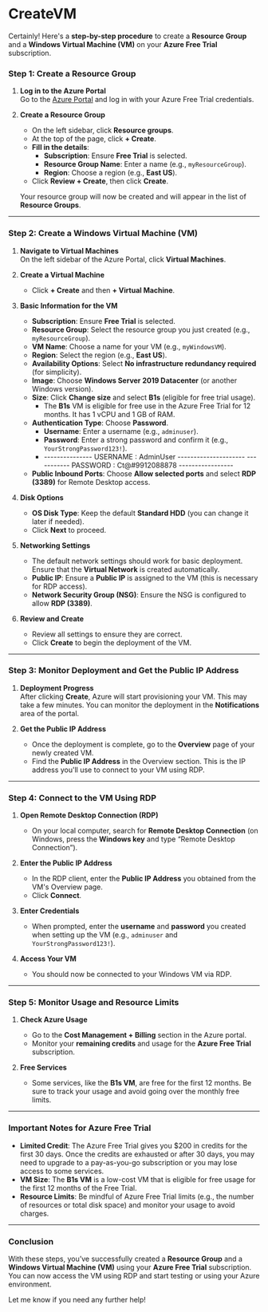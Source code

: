 # CreateVM
Certainly! Here's a **step-by-step procedure** to create a **Resource Group** and a **Windows Virtual Machine (VM)** on your **Azure Free Trial** subscription. 

### **Step 1: Create a Resource Group**

1. **Log in to the Azure Portal**  
   Go to the [Azure Portal](https://portal.azure.com/) and log in with your Azure Free Trial credentials.

2. **Create a Resource Group**  
   - On the left sidebar, click **Resource groups**.
   - At the top of the page, click **+ Create**.
   - **Fill in the details**:
     - **Subscription**: Ensure **Free Trial** is selected.
     - **Resource Group Name**: Enter a name (e.g., `myResourceGroup`).
     - **Region**: Choose a region (e.g., **East US**).
   - Click **Review + Create**, then click **Create**.

   Your resource group will now be created and will appear in the list of **Resource Groups**.

-----------------------------------------------------------------------------------------------------------------------------------------------------------------------------------------------------------------------

### **Step 2: Create a Windows Virtual Machine (VM)**

1. **Navigate to Virtual Machines**  
   On the left sidebar of the Azure Portal, click **Virtual Machines**.

2. **Create a Virtual Machine**  
   - Click **+ Create** and then **+ Virtual Machine**.

3. **Basic Information for the VM**  
   - **Subscription**: Ensure **Free Trial** is selected.
   - **Resource Group**: Select the resource group you just created (e.g., `myResourceGroup`).
   - **VM Name**: Choose a name for your VM (e.g., `myWindowsVM`).
   - **Region**: Select the region (e.g., **East US**).
   - **Availability Options**: Select **No infrastructure redundancy required** (for simplicity).
   - **Image**: Choose **Windows Server 2019 Datacenter** (or another Windows version).
   - **Size**: Click **Change size** and select **B1s** (eligible for free trial usage).
     - The **B1s** VM is eligible for free use in the Azure Free Trial for 12 months. It has 1 vCPU and 1 GB of RAM.
   - **Authentication Type**: Choose **Password**.
     - **Username**: Enter a username (e.g., `adminuser`).
     - **Password**: Enter a strong password and confirm it (e.g., `YourStrongPassword123!`).
     - --------------- USERNAME : AdminUser ---------------------
    ----------- PASSWORD : Ct@#9912088878 -----------------
   - **Public Inbound Ports**: Choose **Allow selected ports** and select **RDP (3389)** for Remote Desktop access.

4. **Disk Options**  
   - **OS Disk Type**: Keep the default **Standard HDD** (you can change it later if needed).
   - Click **Next** to proceed.

5. **Networking Settings**  
   - The default network settings should work for basic deployment. Ensure that the **Virtual Network** is created automatically.
   - **Public IP**: Ensure a **Public IP** is assigned to the VM (this is necessary for RDP access).
   - **Network Security Group (NSG)**: Ensure the NSG is configured to allow **RDP (3389)**.

6. **Review and Create**  
   - Review all settings to ensure they are correct.
   - Click **Create** to begin the deployment of the VM.

-----------------------------------------------------------------------------------------------------------------------------------------------------------------------------------------------------------------------------------------------------------

### **Step 3: Monitor Deployment and Get the Public IP Address**

1. **Deployment Progress**  
   After clicking **Create**, Azure will start provisioning your VM. This may take a few minutes. You can monitor the deployment in the **Notifications** area of the portal.

2. **Get the Public IP Address**  
   - Once the deployment is complete, go to the **Overview** page of your newly created VM.
   - Find the **Public IP Address** in the Overview section. This is the IP address you'll use to connect to your VM using RDP.

---------------------------------------------------------------------------------------------------------------------------------------------------------------------------------------------------------------------------------------------------------

### **Step 4: Connect to the VM Using RDP**

1. **Open Remote Desktop Connection (RDP)**  
   - On your local computer, search for **Remote Desktop Connection** (on Windows, press the **Windows key** and type “Remote Desktop Connection”).
   
2. **Enter the Public IP Address**  
   - In the RDP client, enter the **Public IP Address** you obtained from the VM's Overview page.
   - Click **Connect**.

3. **Enter Credentials**  
   - When prompted, enter the **username** and **password** you created when setting up the VM (e.g., `adminuser` and `YourStrongPassword123!`).

4. **Access Your VM**  
   - You should now be connected to your Windows VM via RDP.

-----------------------------------------------------------------------------------------------------------------------------------------------------------------------------------------------------------------------------------------------------

### **Step 5: Monitor Usage and Resource Limits**

1. **Check Azure Usage**  
   - Go to the **Cost Management + Billing** section in the Azure portal.
   - Monitor your **remaining credits** and usage for the **Azure Free Trial** subscription.

2. **Free Services**  
   - Some services, like the **B1s VM**, are free for the first 12 months. Be sure to track your usage and avoid going over the monthly free limits.

------------------------------------------------------------------------------------------------------------------------------------------------------------------------------------------------------------------------------------------------------

### **Important Notes for Azure Free Trial**

- **Limited Credit**: The Azure Free Trial gives you $200 in credits for the first 30 days. Once the credits are exhausted or after 30 days, you may need to upgrade to a pay-as-you-go subscription or you may lose access to some services.
- **VM Size**: The **B1s VM** is a low-cost VM that is eligible for free usage for the first 12 months of the Free Trial.
- **Resource Limits**: Be mindful of Azure Free Trial limits (e.g., the number of resources or total disk space) and monitor your usage to avoid charges.

----------------------------------------------------------------------------------------------------------------------------------------------------------------------------------------------------------------------------------------------------------------

### **Conclusion**
With these steps, you’ve successfully created a **Resource Group** and a **Windows Virtual Machine (VM)** using your **Azure Free Trial** subscription. You can now access the VM using RDP and start testing or using your Azure environment.

Let me know if you need any further help!
